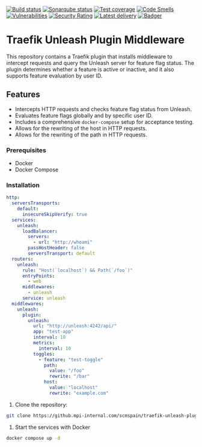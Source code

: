 [![Build status](https://github.mpi-internal.com/scmspain/traefik-unleash-plugin/actions/workflows/main.yml/badge.svg)](https://github.mpi-internal.com/scmspain/traefik-unleash-plugin/actions/workflows/main.yml)
[![Sonarqube status](https://sonarqube-enterprise.ets.mpi-internal.com/api/project_badges/measure?project=github.mpi-internal.com%3Ascmspain%3Atraefik-unleash-plugin&metric=alert_status&token=sqb_255be217fd8b59bf82d57a4934e36d207860dd29)](https://sonarqube-enterprise.ets.mpi-internal.com/dashboard?id=github.mpi-internal.com%3Ascmspain%3Atraefik-unleash-plugin)
[![Test coverage](https://sonarqube-enterprise.ets.mpi-internal.com/api/project_badges/measure?project=github.mpi-internal.com%3Ascmspain%3Atraefik-unleash-plugin&metric=coverage&token=sqb_255be217fd8b59bf82d57a4934e36d207860dd29)](https://sonarqube-enterprise.ets.mpi-internal.com/dashboard?id=github.mpi-internal.com%3Ascmspain%3Atraefik-unleash-plugin)
[![Code Smells](https://sonarqube-enterprise.ets.mpi-internal.com/api/project_badges/measure?project=github.mpi-internal.com%3Ascmspain%3Atraefik-unleash-plugin&metric=code_smells&token=sqb_255be217fd8b59bf82d57a4934e36d207860dd29)](https://sonarqube-enterprise.ets.mpi-internal.com/dashboard?id=github.mpi-internal.com%3Ascmspain%3Atraefik-unleash-plugin)
[![Vulnerabilities](https://sonarqube-enterprise.ets.mpi-internal.com/api/project_badges/measure?project=github.mpi-internal.com%3Ascmspain%3Atraefik-unleash-plugin&metric=vulnerabilities&token=sqb_255be217fd8b59bf82d57a4934e36d207860dd29)](https://sonarqube-enterprise.ets.mpi-internal.com/dashboard?id=github.mpi-internal.com%3Ascmspain%3Atraefik-unleash-plugin)
[![Security Rating](https://sonarqube-enterprise.ets.mpi-internal.com/api/project_badges/measure?project=github.mpi-internal.com%3Ascmspain%3Atraefik-unleash-plugin&metric=security_rating&token=sqb_255be217fd8b59bf82d57a4934e36d207860dd29)](https://sonarqube-enterprise.ets.mpi-internal.com/dashboard?id=github.mpi-internal.com%3Ascmspain%3Atraefik-unleash-plugin)
[![Latest delivery](https://badger.engprod-pro.mpi-internal.com/badge/delivery/scmspain/traefik-unleash-plugin)](https://badger.engprod-pro.mpi-internal.com/redirect/delivery/scmspain/traefik-unleash-plugin)
[![Badger](https://badger.engprod-pro.mpi-internal.com/badge/engprod/scmspain/traefik-unleash-plugin)](https://badger.engprod-pro.mpi-internal.com/redirect/engprod/scmspain/traefik-unleash-plugin)

# Traefik Unleash Plugin Middleware

This repository contains a Traefik plugin that installs middleware to intercept requests and query the Unleash server for feature flag status. The plugin determines whether a feature is active or inactive, and it also supports feature evaluation by user ID.

## Features

- Intercepts HTTP requests and checks feature flag status from Unleash.
- Evaluates feature flags globally and by specific user ID.
- Includes a comprehensive `docker-compose` setup for acceptance testing. 
- Allows for the rewriting of the host in HTTP requests.
- Allows for the rewriting of the path in HTTP requests.

### Prerequisites

- Docker
- Docker Compose

### Installation

```yaml
http:
  serversTransports:
    default:
      insecureSkipVerify: true
  services:
    unleash:
      loadBalancer:
        servers:
          - url: "http://whoami"
        passHostHeader: false
        serversTransport: default
  routers:
    unleash:
      rule: "Host(`localhost`) && Path(`/foo`)"
      entryPoints:
        - web
      middlewares:
        - unleash
      service: unleash
  middlewares:
    unleash:
      plugin:
        unleash:
          url: "http://unleash:4242/api/"
          app: "test-app"
          interval: 10
          metrics:
            interval: 10
          toggles:
            - feature: "test-toggle"
              path:
                value: "/foo"
                rewrite: "/bar"
              host:
                value: "localhost"
                rewrite: "example.com"
```

1. Clone the repository:

```bash
git clone https://github.mpi-internal.com/scmspain/traefik-unleash-plugin.git
```

1. Start the services with Docker 

```bash
docker compose up -d
```
